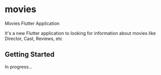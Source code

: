 # movies

Movies Flutter Application

It's a new Flutter application to looking for information about movies like Director, Cast, Reviews, etc

## Getting Started

In progress...
